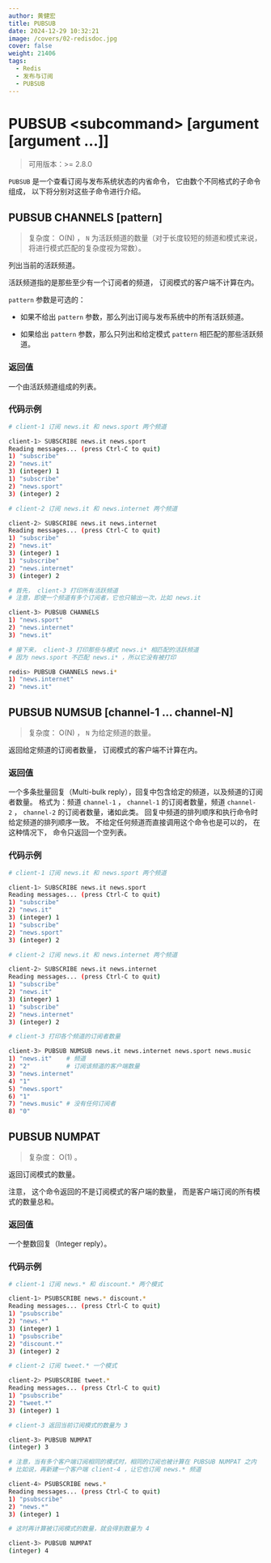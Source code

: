 ```yaml
---
author: 黄健宏
title: PUBSUB
date: 2024-12-29 10:32:21
image: /covers/02-redisdoc.jpg
cover: false
weight: 21406
tags:
  - Redis
  - 发布与订阅
  - PUBSUB
---
```


# PUBSUB \<subcommand\> [argument [argument …]]

> 可用版本：>= 2.8.0

`PUBSUB` 是一个查看订阅与发布系统状态的内省命令， 它由数个不同格式的子命令组成， 以下将分别对这些子命令进行介绍。

## PUBSUB CHANNELS [pattern]

> 复杂度： O(N) ， `N` 为活跃频道的数量（对于长度较短的频道和模式来说，将进行模式匹配的复杂度视为常数）。

列出当前的活跃频道。

活跃频道指的是那些至少有一个订阅者的频道， 订阅模式的客户端不计算在内。

`pattern` 参数是可选的：

- 如果不给出 `pattern` 参数，那么列出订阅与发布系统中的所有活跃频道。
    
- 如果给出 `pattern` 参数，那么只列出和给定模式 `pattern` 相匹配的那些活跃频道。
    

### 返回值

一个由活跃频道组成的列表。

### 代码示例

```bash
# client-1 订阅 news.it 和 news.sport 两个频道

client-1> SUBSCRIBE news.it news.sport
Reading messages... (press Ctrl-C to quit)
1) "subscribe"
2) "news.it"
3) (integer) 1
1) "subscribe"
2) "news.sport"
3) (integer) 2

# client-2 订阅 news.it 和 news.internet 两个频道

client-2> SUBSCRIBE news.it news.internet
Reading messages... (press Ctrl-C to quit)
1) "subscribe"
2) "news.it"
3) (integer) 1
1) "subscribe"
2) "news.internet"
3) (integer) 2

# 首先， client-3 打印所有活跃频道
# 注意，即使一个频道有多个订阅者，它也只输出一次，比如 news.it

client-3> PUBSUB CHANNELS
1) "news.sport"
2) "news.internet"
3) "news.it"

# 接下来， client-3 打印那些与模式 news.i* 相匹配的活跃频道
# 因为 news.sport 不匹配 news.i* ，所以它没有被打印

redis> PUBSUB CHANNELS news.i*
1) "news.internet"
2) "news.it"
```

## PUBSUB NUMSUB [channel-1 … channel-N]

> 复杂度： O(N) ， `N` 为给定频道的数量。

返回给定频道的订阅者数量， 订阅模式的客户端不计算在内。

### 返回值

一个多条批量回复（Multi-bulk reply），回复中包含给定的频道，以及频道的订阅者数量。 格式为：频道 `channel-1` ， `channel-1` 的订阅者数量，频道 `channel-2` ， `channel-2` 的订阅者数量，诸如此类。 回复中频道的排列顺序和执行命令时给定频道的排列顺序一致。 不给定任何频道而直接调用这个命令也是可以的， 在这种情况下， 命令只返回一个空列表。

### 代码示例

```bash
# client-1 订阅 news.it 和 news.sport 两个频道

client-1> SUBSCRIBE news.it news.sport
Reading messages... (press Ctrl-C to quit)
1) "subscribe"
2) "news.it"
3) (integer) 1
1) "subscribe"
2) "news.sport"
3) (integer) 2

# client-2 订阅 news.it 和 news.internet 两个频道

client-2> SUBSCRIBE news.it news.internet
Reading messages... (press Ctrl-C to quit)
1) "subscribe"
2) "news.it"
3) (integer) 1
1) "subscribe"
2) "news.internet"
3) (integer) 2

# client-3 打印各个频道的订阅者数量

client-3> PUBSUB NUMSUB news.it news.internet news.sport news.music
1) "news.it"    # 频道
2) "2"          # 订阅该频道的客户端数量
3) "news.internet"
4) "1"
5) "news.sport"
6) "1"
7) "news.music" # 没有任何订阅者
8) "0"
```

## PUBSUB NUMPAT

> 复杂度： O(1) 。

返回订阅模式的数量。

注意， 这个命令返回的不是订阅模式的客户端的数量， 而是客户端订阅的所有模式的数量总和。

### 返回值

一个整数回复（Integer reply）。

### 代码示例

```bash
# client-1 订阅 news.* 和 discount.* 两个模式

client-1> PSUBSCRIBE news.* discount.*
Reading messages... (press Ctrl-C to quit)
1) "psubscribe"
2) "news.*"
3) (integer) 1
1) "psubscribe"
2) "discount.*"
3) (integer) 2

# client-2 订阅 tweet.* 一个模式

client-2> PSUBSCRIBE tweet.*
Reading messages... (press Ctrl-C to quit)
1) "psubscribe"
2) "tweet.*"
3) (integer) 1

# client-3 返回当前订阅模式的数量为 3

client-3> PUBSUB NUMPAT
(integer) 3

# 注意，当有多个客户端订阅相同的模式时，相同的订阅也被计算在 PUBSUB NUMPAT 之内
# 比如说，再新建一个客户端 client-4 ，让它也订阅 news.* 频道

client-4> PSUBSCRIBE news.*
Reading messages... (press Ctrl-C to quit)
1) "psubscribe"
2) "news.*"
3) (integer) 1

# 这时再计算被订阅模式的数量，就会得到数量为 4

client-3> PUBSUB NUMPAT
(integer) 4
```